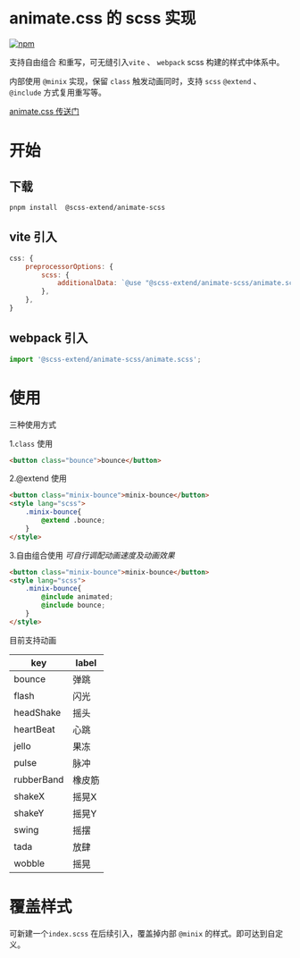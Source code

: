 
# animate.css 的 scss 实现

<p>
    <a href="https://www.npmjs.com/package/@scss-extend/animate-scss">
        <img src="https://img.shields.io/badge/version-1.0.0-brightgreen.svg" alt="npm">
    </a>
</p>

支持自由组合 和重写，可无缝引入`vite` 、 `webpack` scss 构建的样式中体系中。  

内部使用 `@minix` 实现，保留 `class` 触发动画同时，支持 `scss` `@extend` 、 `@include` 方式复用重写等。  

[animate.css 传送门](https://github.com/animate-css/animate.css)

# 开始 

## 下载
```
pnpm install  @scss-extend/animate-scss
```


## vite 引入

```js
css: {
    preprocessorOptions: {
        scss: {
            additionalData: `@use "@scss-extend/animate-scss/animate.scss" as *;`
        },
    },
}
```

## webpack 引入

```js
import '@scss-extend/animate-scss/animate.scss';
```

# 使用

三种使用方式

1.`class` 使用

```html
<button class="bounce">bounce</button>
```

2.@extend 使用
```html
<button class="minix-bounce">minix-bounce</button>
<style lang="scss">
    .minix-bounce{
        @extend .bounce;
    }
</style>
```
3.自由组合使用 
 *可自行调配动画速度及动画效果*

```html
<button class="minix-bounce">minix-bounce</button>
<style lang="scss">
    .minix-bounce{
        @include animated;
        @include bounce;
    }
</style>
```

目前支持动画

|  key   | label  |
|  ----  | ----  |
| bounce  | 弹跳 |
| flash  | 闪光 |
| headShake  | 摇头 |
| heartBeat  | 心跳 |
| jello  | 果冻 |
| pulse  | 脉冲 |
| rubberBand  | 橡皮筋 |
| shakeX  | 摇晃X |
| shakeY  | 摇晃Y |
| swing  | 摇摆 |
| tada  | 放肆 |
| wobble  | 摇晃 |

# 覆盖样式

可新建一个`index.scss` 在后续引入，覆盖掉内部 `@minix` 的样式。即可达到自定义。


